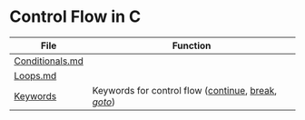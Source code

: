 # Control Flow in C

| File | Function |
| ---- | -------- |
| [Conditionals.md](https://github.com/EthanC2/Notes-and-Writeups/blob/main/C/Control%20Flow/Conditionals.md) |  |
| [Loops.md](https://github.com/EthanC2/Notes-and-Writeups/blob/main/C/Control%20Flow/Loops.md) |  |
| [Keywords](https://github.com/EthanC2/Notes-and-Writeups/blob/main/C/Control%20Flow/Keywords.md) | Keywords for control flow ([continue](https://www.tutorialspoint.com/cprogramming/c_continue_statement.htm), [break](https://www.tutorialspoint.com/cprogramming/c_break_statement.htm), [_goto_](https://www.tutorialspoint.com/cprogramming/c_goto_statement.htm)) |
